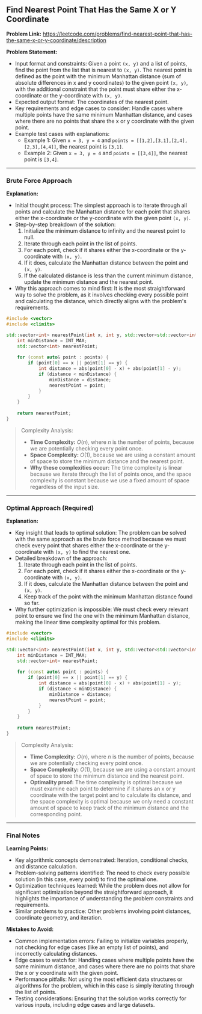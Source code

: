## Find Nearest Point That Has the Same X or Y Coordinate

**Problem Link:** https://leetcode.com/problems/find-nearest-point-that-has-the-same-x-or-y-coordinate/description

**Problem Statement:**
- Input format and constraints: Given a point `(x, y)` and a list of points, find the point from the list that is nearest to `(x, y)`. The nearest point is defined as the point with the minimum Manhattan distance (sum of absolute differences in x and y coordinates) to the given point `(x, y)`, with the additional constraint that the point must share either the x-coordinate or the y-coordinate with `(x, y)`.
- Expected output format: The coordinates of the nearest point.
- Key requirements and edge cases to consider: Handle cases where multiple points have the same minimum Manhattan distance, and cases where there are no points that share the x or y coordinate with the given point.
- Example test cases with explanations: 
    - Example 1: Given `x = 3, y = 4` and `points = [[1,2],[3,1],[2,4],[2,3],[4,4]]`, the nearest point is `[3,1]`.
    - Example 2: Given `x = 3, y = 4` and `points = [[3,4]]`, the nearest point is `[3,4]`.

---

### Brute Force Approach

**Explanation:**
- Initial thought process: The simplest approach is to iterate through all points and calculate the Manhattan distance for each point that shares either the x-coordinate or the y-coordinate with the given point `(x, y)`.
- Step-by-step breakdown of the solution: 
    1. Initialize the minimum distance to infinity and the nearest point to null.
    2. Iterate through each point in the list of points.
    3. For each point, check if it shares either the x-coordinate or the y-coordinate with `(x, y)`.
    4. If it does, calculate the Manhattan distance between the point and `(x, y)`.
    5. If the calculated distance is less than the current minimum distance, update the minimum distance and the nearest point.
- Why this approach comes to mind first: It is the most straightforward way to solve the problem, as it involves checking every possible point and calculating the distance, which directly aligns with the problem's requirements.

```cpp
#include <vector>
#include <climits>

std::vector<int> nearestPoint(int x, int y, std::vector<std::vector<int>>& points) {
    int minDistance = INT_MAX;
    std::vector<int> nearestPoint;
    
    for (const auto& point : points) {
        if (point[0] == x || point[1] == y) {
            int distance = abs(point[0] - x) + abs(point[1] - y);
            if (distance < minDistance) {
                minDistance = distance;
                nearestPoint = point;
            }
        }
    }
    
    return nearestPoint;
}
```

> Complexity Analysis:
> - **Time Complexity:** $O(n)$, where $n$ is the number of points, because we are potentially checking every point once.
> - **Space Complexity:** $O(1)$, because we are using a constant amount of space to store the minimum distance and the nearest point.
> - **Why these complexities occur:** The time complexity is linear because we iterate through the list of points once, and the space complexity is constant because we use a fixed amount of space regardless of the input size.

---

### Optimal Approach (Required)

**Explanation:**
- Key insight that leads to optimal solution: The problem can be solved with the same approach as the brute force method because we must check every point that shares either the x-coordinate or the y-coordinate with `(x, y)` to find the nearest one.
- Detailed breakdown of the approach: 
    1. Iterate through each point in the list of points.
    2. For each point, check if it shares either the x-coordinate or the y-coordinate with `(x, y)`.
    3. If it does, calculate the Manhattan distance between the point and `(x, y)`.
    4. Keep track of the point with the minimum Manhattan distance found so far.
- Why further optimization is impossible: We must check every relevant point to ensure we find the one with the minimum Manhattan distance, making the linear time complexity optimal for this problem.

```cpp
#include <vector>
#include <climits>

std::vector<int> nearestPoint(int x, int y, std::vector<std::vector<int>>& points) {
    int minDistance = INT_MAX;
    std::vector<int> nearestPoint;
    
    for (const auto& point : points) {
        if (point[0] == x || point[1] == y) {
            int distance = abs(point[0] - x) + abs(point[1] - y);
            if (distance < minDistance) {
                minDistance = distance;
                nearestPoint = point;
            }
        }
    }
    
    return nearestPoint;
}
```

> Complexity Analysis:
> - **Time Complexity:** $O(n)$, where $n$ is the number of points, because we are potentially checking every point once.
> - **Space Complexity:** $O(1)$, because we are using a constant amount of space to store the minimum distance and the nearest point.
> - **Optimality proof:** The time complexity is optimal because we must examine each point to determine if it shares an x or y coordinate with the target point and to calculate its distance, and the space complexity is optimal because we only need a constant amount of space to keep track of the minimum distance and the corresponding point.

---

### Final Notes

**Learning Points:**
- Key algorithmic concepts demonstrated: Iteration, conditional checks, and distance calculation.
- Problem-solving patterns identified: The need to check every possible solution (in this case, every point) to find the optimal one.
- Optimization techniques learned: While the problem does not allow for significant optimization beyond the straightforward approach, it highlights the importance of understanding the problem constraints and requirements.
- Similar problems to practice: Other problems involving point distances, coordinate geometry, and iteration.

**Mistakes to Avoid:**
- Common implementation errors: Failing to initialize variables properly, not checking for edge cases (like an empty list of points), and incorrectly calculating distances.
- Edge cases to watch for: Handling cases where multiple points have the same minimum distance, and cases where there are no points that share the x or y coordinate with the given point.
- Performance pitfalls: Not using the most efficient data structures or algorithms for the problem, which in this case is simply iterating through the list of points.
- Testing considerations: Ensuring that the solution works correctly for various inputs, including edge cases and large datasets.